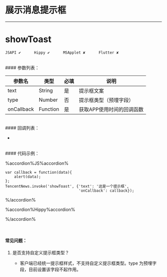 # 展示消息提示框 
---
# showToast

```
JSAPI ✔      Hippy ✔      MSApplet ✘      Flutter ✘
```
<br>
#### 参数列表：

|参数名|类型|必填|说明|
|-|-|-|-| 
| text| String| 是| 提示框文案| 
| type| Number| 否| 提示框类型（预埋字段）| 
| onCallback | Function |是|获取APP使用时间的回调函数|
<br>
#### 回调列表：

-

<br>
#### 代码示例：


%accordion%JS%accordion%

```
var callback = function(data){
    alert(data);
};
TencentNews.invoke('showToast', {'text': '这是一个提示框',
                                 'onCallback': callback});

```

%/accordion%

%accordion%Hippy%accordion%

%/accordion%


<br>

#### 常见问题：

1. 是否支持自定义提示框类型？

	- 客户端已经统一提示框样式，不支持自定义提示框类型。type 为预埋字段，目前设置该字段不起作用。




